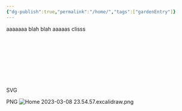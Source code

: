 ```yaml
---
{"dg-publish":true,"permalink":"/home/","tags":["gardenEntry"]}
---
```



aaaaaaa
blah blah
aaaaas
clisss

SVG
<svg version="1.1" xmlns="http://www.w3.org/2000/svg" viewBox="0 0 162 145.955078125" width="162" height="145.955078125" filter="invert(93%) hue-rotate(180deg)">
  <!-- svg-source:excalidraw -->
  
  <defs>
    <style class="style-fonts">
      @font-face {
        font-family: "Virgil";
        src: url("https://excalidraw.com/Virgil.woff2");
      }
      @font-face {
        font-family: "Cascadia";
        src: url("https://excalidraw.com/Cascadia.woff2");
      }
    </style>
  </defs>
  <g stroke-linecap="round" transform="translate(10 13.955078125) rotate(0 71 61)"><path d="M56.37 1.81 C66.37 -0.74, 79.24 0.55, 89.79 2.87 C100.33 5.18, 111.77 9.31, 119.64 15.72 C127.51 22.12, 133.44 32.4, 136.98 41.28 C140.52 50.15, 142.38 59.7, 140.87 68.97 C139.37 78.25, 134.4 89.19, 127.96 96.91 C121.53 104.63, 112.08 110.98, 102.26 115.29 C92.44 119.61, 79.9 123.1, 69.05 122.79 C58.2 122.47, 46.7 118.24, 37.14 113.39 C27.58 108.54, 17.87 101.53, 11.7 93.68 C5.54 85.84, 1.2 75.61, 0.15 66.32 C-0.89 57.02, 1.29 46.71, 5.43 37.91 C9.56 29.1, 15.85 19.61, 24.99 13.48 C34.12 7.35, 53.47 3.08, 60.25 1.11 C67.03 -0.85, 65.4 0.64, 65.68 1.69 M46.83 3.19 C56.26 -0.38, 69.46 -0.53, 80.32 0.81 C91.18 2.16, 102.99 5.73, 111.99 11.28 C121 16.82, 129.27 25.65, 134.35 34.09 C139.43 42.53, 142.86 52.33, 142.49 61.93 C142.11 71.54, 137.47 83.13, 132.07 91.72 C126.68 100.32, 119.41 108.49, 110.12 113.5 C100.83 118.52, 87.3 121.36, 76.33 121.81 C65.35 122.26, 54.39 119.9, 44.24 116.19 C34.1 112.48, 22.8 106.53, 15.44 99.57 C8.09 92.61, 2.11 83.4, 0.11 74.45 C-1.89 65.5, 0.09 55.03, 3.46 45.85 C6.83 36.68, 13.05 26.43, 20.32 19.37 C27.59 12.32, 42.54 5.81, 47.05 3.51 C51.57 1.21, 47.11 4.51, 47.39 5.56" stroke="#000000" stroke-width="1" fill="none"/></g><g stroke-linecap="round" transform="translate(35.8125 10) rotate(0 21.125 26.75)"><path d="M5.39 9.99 C5.39 9.99, 5.39 9.99, 5.39 9.99 M5.39 9.99 C5.39 9.99, 5.39 9.99, 5.39 9.99 M1.24 19.04 C7.33 13.9, 12.77 8.09, 19.94 1.54 M2.41 18.26 C8.62 12.67, 14.86 5.77, 18.01 0.37 M0.16 28.86 C6.79 22.41, 7.91 18.16, 23.91 1.53 M0.56 27.15 C8.45 17.81, 18.12 8.07, 22.88 3.05 M-0.25 34.57 C9.38 25.18, 14.37 15.14, 28.78 2.13 M0.59 32.77 C10.71 22.69, 19.28 12.95, 26.57 3.47 M3.57 39.02 C7.62 32.99, 13.49 24.9, 31.41 5.49 M3.04 37.37 C7.73 31.68, 15.76 23.03, 30.63 4.05 M1.75 43.23 C12.57 32.76, 24.57 20.82, 32.43 6.53 M3.18 43.47 C11.55 34.51, 18.88 26.49, 33.41 8.72 M5.35 47.44 C16.15 37.21, 23.91 25.79, 36.44 10.94 M6.43 45.28 C11.51 37.2, 19.18 31.2, 36.31 12.36 M10.65 46.22 C16.57 40.2, 26.06 30.54, 39.06 16.04 M8.8 47.26 C16.69 40.08, 23.98 32.66, 37.91 13.99 M11.44 51.27 C20.85 39.44, 28.54 33.26, 39.82 16.59 M12.19 51.27 C20.34 41.19, 29.34 31.19, 40.99 18.07 M15.2 53.43 C25.65 42.68, 35.31 30.32, 43.74 22.08 M16.75 52.07 C24.25 43.19, 33.1 34.61, 43.19 20.14 M18.12 55.58 C25.34 49.21, 31.12 40.76, 43.05 26.84 M18.95 54.54 C25.87 47.68, 32.02 39.37, 42.81 26.37 M24.61 54.84 C27.9 50.76, 33.62 47.55, 39.3 37.54 M25.18 53.37 C31.28 47.84, 35.52 42.93, 40 37.42" stroke="#228be6" stroke-width="0.5" fill="none"/><path d="M17.67 -0.12 C21.81 -1.32, 27.1 0.98, 31.03 4.06 C34.96 7.13, 39.73 13.04, 41.26 18.33 C42.79 23.62, 41.76 30.68, 40.22 35.79 C38.68 40.91, 35.91 46.21, 32.01 49.04 C28.12 51.86, 21.53 53.52, 16.86 52.76 C12.2 51.99, 6.74 48.62, 4.03 44.44 C1.32 40.26, 0.32 33.46, 0.58 27.68 C0.84 21.9, 2.62 14.33, 5.58 9.76 C8.54 5.19, 15.98 1.68, 18.35 0.26 C20.71 -1.16, 19.81 0.75, 19.77 1.25 M24.44 1.12 C28.57 1.9, 33.46 6.3, 36.62 10.57 C39.78 14.85, 43.44 21.08, 43.4 26.77 C43.36 32.46, 39.33 40.39, 36.38 44.71 C33.43 49.03, 29.86 51.65, 25.68 52.68 C21.49 53.71, 15.19 53.52, 11.28 50.88 C7.36 48.24, 3.95 42.55, 2.19 36.83 C0.44 31.12, -0.62 22.22, 0.75 16.59 C2.12 10.97, 6.68 5.86, 10.39 3.08 C14.11 0.29, 20.73 0.38, 23.06 -0.1 C25.4 -0.57, 24.32 -0.04, 24.39 0.25" stroke="#000000" stroke-width="1" fill="none"/></g></svg>

PNG
![Home 2023-03-08 23.54.57.excalidraw.png](/img/user/Excalidraw/Home%202023-03-08%2023.54.57.excalidraw.png)